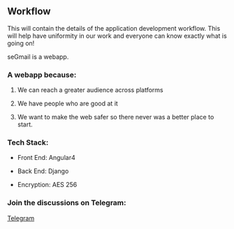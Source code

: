 ## Workflow
This will contain the details of the application development workflow.
This will help have uniformity in our work and everyone can know exactly what is going on!

seGmail is a webapp.

### A webapp because:

1. We can reach a greater audience across platforms

2. We have people who are good at it

3. We want to make the web safer so there never was a better place to start.

### Tech Stack:

- Front End:  Angular4

- Back End:   Django

- Encryption: AES 256

### Join the discussions on Telegram: 
[Telegram](t.me/seGmail)